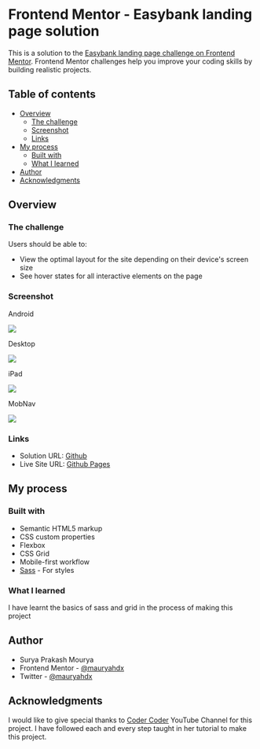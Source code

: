 # Frontend Mentor - Easybank landing page solution

This is a solution to the [Easybank landing page challenge on Frontend Mentor](https://www.frontendmentor.io/challenges/easybank-landing-page-WaUhkoDN). Frontend Mentor challenges help you improve your coding skills by building realistic projects. 

## Table of contents

- [Overview](#overview)
  - [The challenge](#the-challenge)
  - [Screenshot](#screenshot)
  - [Links](#links)
- [My process](#my-process)
  - [Built with](#built-with)
  - [What I learned](#what-i-learned)
- [Author](#author)
- [Acknowledgments](#acknowledgments)


## Overview

### The challenge

Users should be able to:

- View the optimal layout for the site depending on their device's screen size
- See hover states for all interactive elements on the page

### Screenshot

Android

![](./android.png)

Desktop

![](./desktop.png)

iPad

![](./iPad.png)

MobNav

![](./mobnav.png)


### Links

- Solution URL: [Github](https://github.com/mauryahdx/EasyBank)
- Live Site URL: [Github Pages](https://your-live-site-url.com)

## My process

### Built with

- Semantic HTML5 markup
- CSS custom properties
- Flexbox
- CSS Grid
- Mobile-first workflow
- [Sass](https://sass-lang.com/) - For styles



### What I learned

I have learnt the basics of sass and grid in the process of making this project 

## Author

- Surya Prakash Mourya 
- Frontend Mentor - [@mauryahdx](https://www.frontendmentor.io/profile/mauryahdx)
- Twitter - [@mauryahdx](https://www.twitter.com/mauryahdx)



## Acknowledgments

I would like to give special thanks to [Coder Coder](https://www.youtube.com/c/TheCoderCoder) YouTube Channel for this project. I have followed each and every step taught in her tutorial to make this project.


